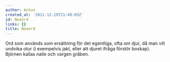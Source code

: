 ```yaml
---
author: Anton
created_at: '2011-12-29T21:49:03Z'
id: Noaord
links: {}
title: Noaord
---
```


Ord som används som ersättning för det egentliga, ofta om djur, då man vill undvika otur (i
exempelvis jakt, eller att djuret ifråga förstör boskap). Björnen kallas nalle och vargen gråben.
